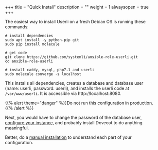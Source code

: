+++
title = "Quick Install"
description = ""
weight = 1
alwaysopen = true
+++

The easiest way to install Userli on a fresh Debian OS is running these commands:

    # install dependencies
    sudo apt install -y python-pip git
    sudo pip install molecule

    # get code
    git clone https://github.com/systemli/ansible-role-userli.git
    cd ansible-role-userli

    # install caddy, mysql, php7.1 and userli
    sudo molecule converge -s localhost

This installs all dependencies, creates a database and database user
(name: userli, password: userli), and installs the userli code at `/var/www/userli`.
It is accessible via http://localhost:8080.

{{% alert theme="danger" %}}Do not run this configuration in production.{{% /alert %}}

Next, you would have to change the password of the database user,
[configure your instance](../installation/configuration),
and probably install Dovecot to do anything meaningful.

Better, do a [manual installation](../installation) to understand each part of your configuration.
